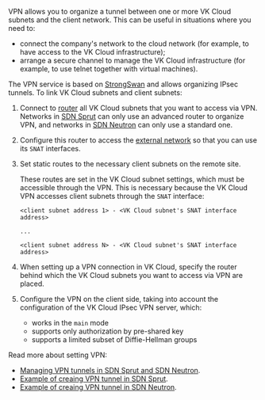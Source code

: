 VPN allows you to organize a tunnel between one or more VK Cloud subnets and the client network. This can be useful in situations where you need to:

- connect the company's network to the cloud network (for example, to have access to the VK Cloud infrastructure);
- arrange a secure channel to manage the VK Cloud infrastructure (for example, to use telnet together with virtual machines).

The VPN service is based on [StrongSwan](https://www.strongswan.org) and allows organizing IPsec tunnels. To link VK Cloud subnets and client subnets:

1. Connect to [router](../router) all VK Cloud subnets that you want to access via VPN. Networks in [SDN Sprut](../architecture#sdns_used) can only use an advanced router to organize VPN, and networks in [SDN Neutron](../architecture#sdns_used) can only use a standard one.

1. Configure this router to access the [external network](../net-types#external_network) so that you can use its `SNAT` interfaces.

1. Set static routes to the necessary client subnets on the remote site.

   These routes are set in the VK Cloud subnet settings, which must be accessible through the VPN. This is necessary because the VK Cloud VPN accesses client subnets through the `SNAT` interface:

   ```text
   <client subnet address 1> - <VK Cloud subnet's SNAT interface address>

   ...

   <client subnet address N> - <VK Cloud subnet's SNAT interface address>
   ```

1. When setting up a VPN connection in VK Cloud, specify the router behind which the VK Cloud subnets you want to access via VPN are placed.

1. Configure the VPN on the client side, taking into account the configuration of the VK Cloud IPsec VPN server, which:

   - works in the `main` mode
   - supports only authorization by pre-shared key
   - supports a limited subset of Diffie-Hellman groups

Read more about setting VPN:

- [Managing VPN tunnels in SDN Sprut and SDN Neutron](../../service-management/vpn/).
- [Example of creaing VPN tunnel in SDN Sprut](../../how-to-guides/advanced-router/).
- [Example of creaing VPN tunnel in SDN Neutron](../../how-to-guides/vpn-tunnel/).

